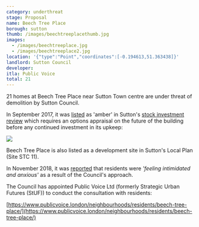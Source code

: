 ```yaml
---
category: underthreat
stage: Proposal
name: Beech Tree Place 
borough: sutton
thumb: /images/beechtreeplacethumb.jpg
images:
  - /images/beechtreeplace.jpg
  - /images/beechtreeplace2.jpg
location: '{"type":"Point","coordinates":[-0.194613,51.363438]}'
landlord: Sutton Council
developer:
itla: Public Voice
total: 21
---
```

21 homes at Beech Tree Place near Sutton Town centre are under threat of demolition by Sutton Council.

In September 2017, it was [listed](https://moderngov.sutton.gov.uk/documents/s54307/7%20Housing%20Revenue%20Account%20Business%20Plan%20201718%20-%20204647%20-%20Appendix%20A.pdf) as 'amber' in Sutton's [stock investment review](https://moderngov.sutton.gov.uk/documents/s54306/7%20Housing%20Revenue%20Account%20Business%20Plan%20201718%20-%20204647.pdf) which requires an options appraisal on the future of the building before any continued investment in its upkeep:

<img src="/images/rosehillamber.png" class="img-fluid rounded img-thumbnail">

Beech Tree Place is also listed as a development site in Sutton's Local Plan (Site STC 11).

In November 2018, it was [reported](https://www.croydonadvertiser.co.uk/news/croydon-news/sutton-sheltered-housing-residents-intimidated-2218561) that residents were _'feeling intimidated and anxious'_ as a result of the Council's approach.

The Council has appointed Public Voice Ltd (formerly Strategic Urban Futures (StUF)) to conduct the consultation with residents: 

[https://www.publicvoice.london/neighbourhoods/residents/beech-tree-place/](https://www.publicvoice.london/neighbourhoods/residents/beech-tree-place/)

